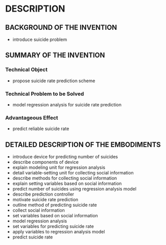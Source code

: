 # DESCRIPTION

## BACKGROUND OF THE INVENTION

- introduce suicide problem

## SUMMARY OF THE INVENTION

### Technical Object

- propose suicide rate prediction scheme

### Technical Problem to be Solved

- model regression analysis for suicide rate prediction

### Advantageous Effect

- predict reliable suicide rate

## DETAILED DESCRIPTION OF THE EMBODIMENTS

- introduce device for predicting number of suicides
- describe components of device
- explain modeling unit for regression analysis
- detail variable-setting unit for collecting social information
- describe methods for collecting social information
- explain setting variables based on social information
- predict number of suicides using regression analysis model
- describe prediction controller
- motivate suicide rate prediction
- outline method of predicting suicide rate
- collect social information
- set variables based on social information
- model regression analysis
- set variables for predicting suicide rate
- apply variables to regression analysis model
- predict suicide rate

